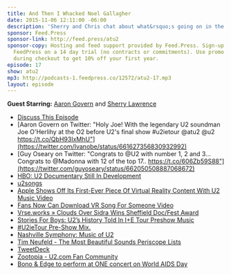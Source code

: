 ```yaml
---
title: And Then I Whacked Noel Gallagher
date: 2015-11-06 12:11:00 -06:00
description: 'Sherry and Chris chat about what&rsquo;s going on in the world of U2 this week including catching up with Aaron Govern who was at all 6 shows in London and has a great story to tell of extra experiences at one of the shows.'
sponsor: Feed.Press
sponsor-link: http://feed.press/atu2
sponsor-copy: Hosting and feed support provided by Feed.Press. Sign-up today and try
  FeedPress on a 14 day trial (no contracts or commitments). Use promo code "atu2"
  during checkout to get 10% off your first year.
episode: 17
show: atu2
mp3: http://podcasts-1.feedpress.co/12572/atu2-17.mp3
layout: episode
---
```


**Guest Starring:**
[Aaron Govern](/people/aaron-govern) and  [Sherry Lawrence](/people/sherry-lawrence)



* [Discuss This Episode](https://www.reddit.com/r/Goodstuff_fm/comments/3rrce7/the_atu2_podcast_17_and_then_i_whacked_noel/)
* [Aaron Govern on Twitter: "Holy Joe! With the legendary U2 soundman Joe O'Herlihy at the O2 before U2's final show #u2ietour @atu2 @u2 https://t.co/QbH93IxMhU"](https://twitter.com/Ivanobe/status/661627356830932992)
* [Guy Oseary on Twitter: "Congrats to @U2 with number 1, 2 and 3... Congrats to @Madonna with 12 of the top 17.. https://t.co/606Zb59S88"](https://twitter.com/guyoseary/status/662050508887068672)
* [HBO: U2 Documentary Still In Development](http://www.atu2.com/news/hbo-u2-documentary-still-in-development.html)
* [u2songs](http://u2songs.com/)
* [Apple Shows Off Its First-Ever Piece Of Virtual Reality Content With U2 Music Video](http://techcrunch.com/2015/10/28/apple-shows-off-its-first-ever-piece-of-virtual-reality-content/)
* [Fans Now Can Download VR Song For Someone Video](http://www.atu2.com/news/fans-now-can-download-vr-song-for-someone-video-1.html)
* [Vrse.works » Clouds Over Sidra Wins Sheffield Doc/Fest Award](http://vrse.works/826/clouds-over-sidra-wins-sheffield-docfest-award/)
* [Stories For Boys: U2’s History Told In I+E Tour Preshow Music](http://www.atu2.com/news/stories-for-boys-u2s-history-told-in-ie-tour-preshow-music.html)
* [#U2ieTour Pre-Show Mix.](http://u2wanderer.org/news/2015/08/01/u2ietour-pre-show-mix/)
* [Nashville Symphony: Music of U2](https://www.nashvillesymphony.org/tickets/concert/music-of-u2)
* [Tim Neufeld - The Most Beautiful Sounds Periscope Lists](http://timneufeld.blogs.com/u2/)
* [TweetDeck](https://tweetdeck.twitter.com/)
* [Zootopia - U2.com Fan Community](http://zootopia.u2.com/)
* [Bono & Edge to perform at ONE concert on World AIDS Day](http://www.atu2.com/news/bono--edge-to-perform-at-one-concert-on-world-aids-day.html)
